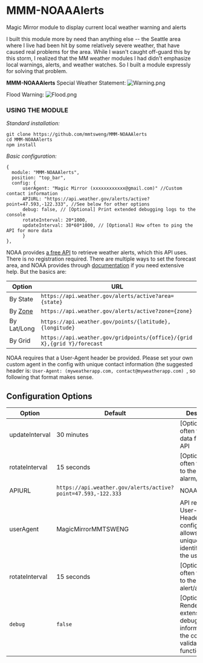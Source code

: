 # MMM-NOAAAlerts
Magic Mirror module to display current local weather warning and alerts

I built this module more by need than anything else -- the Seattle area where I live had been hit by some relatively severe weather, that have caused real problems for the area. While I wasn't caught off-guard this by this storm, I realized that the MM weather modules I had didn't emphasize local warnings, alerts, and weather watches. So I built a module expressly for solving that problem.

**MMM-NOAAAlerts**
Special Weather Statement:
![Warning.png](https://lh3.googleusercontent.com/u/0/drive-viewer/AFDK6gPV45GV5zEDzP-HqwTzxDEk1-8k-Vj8dd2CE12qRxLcTvVG5HtqRVNoLyz2mkDnEcXmk95XCcFHICqwG191LyxBP4rlUg=w1870-h993) 

Flood Warning:
![Flood.png](https://lh3.googleusercontent.com/u/0/drive-viewer/AFDK6gOgA5fX27DFSv1HLobd4aHPUc4YAK-8yXMxVHTAfFOfzyZRS7tUl754fUtIRXVixUCAL4JQ1s8tg2ri0bLPb60em8Y1Xw=w1870-h993) 

### USING THE MODULE
*Standard installation:*
````
git clone https://github.com/mmtsweng/MMM-NOAAAlerts
cd MMM-NOAAAlerts
npm install 
````

*Basic configuration:*
````
{
  module: "MMM-NOAAAlerts",
  position: "top_bar",
  config: {
      userAgent: "Magic Mirror (xxxxxxxxxxxx@gmail.com)" //Custom contact information
      APIURL: "https://api.weather.gov/alerts/active?point=47.593,-122.333", //See below for other options
      debug: false, // [Optional] Print extended debugging logs to the console
      rotateInterval: 20*1000, 
      updateInterval: 30*60*1000, // [Optional] How often to ping the API for more data
      }
},
````

NOAA provides [a free API](https://www.weather.gov/documentation/services-web-api) to retrieve weather alerts, which this API uses. There is no registration required. 
There are multiple ways to set the forecast area, and NOAA provides through [documentation](https://www.weather.gov/media/documentation/docs/NWS_Geolocation.pdf) if you need extensive help. But the basics are:


| **Option** | **URL** |
| --- | --- |
| By State | `https://api.weather.gov/alerts/active?area={state}` |
| By [Zone](https://alerts.weather.gov/cap/wa.php?x=2) | `https://api.weather.gov/alerts/active?zone={zone}` |
| By Lat/Long | `https://api.weather.gov/points/{latitude},{longitude}` |
| By Grid | `https://api.weather.gov/gridpoints/{office}/{grid X},{grid Y}/forecast` |


NOAA requires that a User-Agent header be provided. Please set your own custom agent in the config with unique contact information (the suggested header is: `User-Agent: (myweatherapp.com, contact@myweatherapp.com) `, so following that format makes sense.

## Configuration Options
| **Option** | **Default** | **Description** |
| --- | --- | --- |
| updateInterval | 30 minutes | [Optional] How often to request data from the API|
| rotateInterval | 15 seconds | [Optional] How often to rotate to the next alarm/statement |
| APIURL | `https://api.weather.gov/alerts/active?point=47.593,-122.333` | NOAA API call |
| userAgent | MagicMirrorMMTSWENG | API requires a User-Agent Header. This configuration allows for unique identification of the use |
| rotateInterval | 15 seconds | [Optional] How often to switch to the next alert/alarm |
| `debug` | `false` | [Optional] Render extensive debug information to the console to validate functionality |
